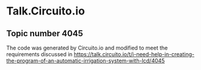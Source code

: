# Talk.Circuito.io

## Topic number 4045

The code was generated by Circuito.io and modified to meet the requirements discussed in https://talk.circuito.io/t/i-need-help-in-creating-the-program-of-an-automatic-irrigation-system-with-lcd/4045
